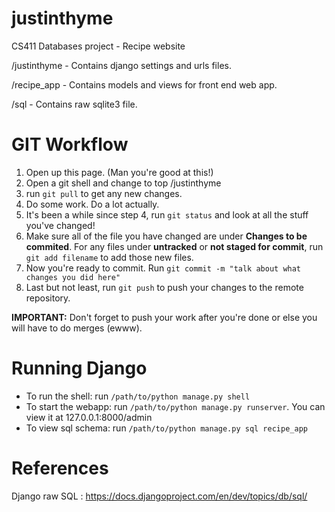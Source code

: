 justinthyme
===========

CS411 Databases project - Recipe website

/justinthyme - Contains django settings and urls files.

/recipe_app - Contains models and views for front end web app.

/sql - Contains raw sqlite3 file.

GIT Workflow
=============

1. Open up this page. (Man you're good at this!)
2. Open a git shell and change to top /justinthyme
3. run `git pull` to get any new changes.
4. Do some work. Do a lot actually.
5. It's been a while since step 4, run `git status` and look at all the stuff you've changed!
6. Make sure all of the file you have changed are under **Changes to be commited**. For any files under **untracked** or **not staged for commit**, run `git add filename` to add those new files.
7. Now you're ready to commit. Run `git commit -m "talk about what changes you did here"`
8. Last but not least, run `git push` to push your changes to the remote repository.

**IMPORTANT:** Don't forget to push your work after you're done or else you will have to do merges (ewww).

Running Django
=================

* To run the shell: run `/path/to/python manage.py shell` 
* To start the webapp: run `/path/to/python manage.py runserver`. You can view it at 127.0.0.1:8000/admin
* To view sql schema: run `/path/to/python manage.py sql recipe_app` 

References
=================

Django raw SQL : https://docs.djangoproject.com/en/dev/topics/db/sql/
